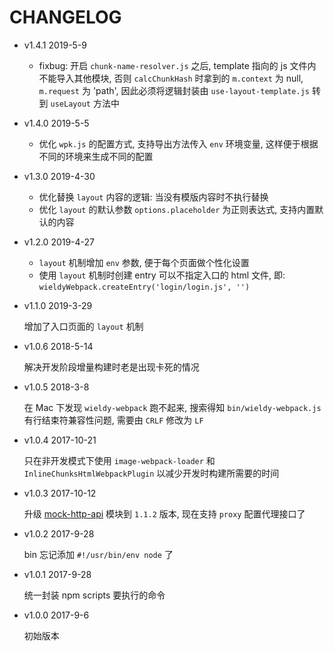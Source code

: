 # CHANGELOG

* v1.4.1 2019-5-9

  * fixbug: 开启 `chunk-name-resolver.js` 之后, template 指向的 js 文件内不能导入其他模块, 否则 `calcChunkHash` 时拿到的 `m.context` 为 null, `m.request` 为 'path', 因此必须将逻辑封装由 `use-layout-template.js` 转到 `useLayout` 方法中

* v1.4.0 2019-5-5

  * 优化 `wpk.js` 的配置方式, 支持导出方法传入 `env` 环境变量, 这样便于根据不同的环境来生成不同的配置

* v1.3.0 2019-4-30

  * 优化替换 `layout` 内容的逻辑: 当没有模版内容时不执行替换
  * 优化 `layout` 的默认参数 `options.placeholder` 为正则表达式, 支持内置默认的内容

* v1.2.0 2019-4-27

  * `layout` 机制增加 `env` 参数, 便于每个页面做个性化设置
  * 使用 `layout` 机制时创建 entry 可以不指定入口的 html 文件, 即: `wieldyWebpack.createEntry('login/login.js', '')`

* v1.1.0 2019-3-29

  增加了入口页面的 `layout` 机制

* v1.0.6 2018-5-14

  解决开发阶段增量构建时老是出现卡死的情况

* v1.0.5 2018-3-8

  在 Mac 下发现 `wieldy-webpack` 跑不起来, 搜索得知 `bin/wieldy-webpack.js` 有行结束符兼容性问题, 需要由 `CRLF` 修改为 `LF`

* v1.0.4 2017-10-21

  只在非开发模式下使用 `image-webpack-loader` 和 `InlineChunksHtmlWebpackPlugin` 以减少开发时构建所需要的时间

* v1.0.3 2017-10-12

  升级 [mock-http-api](https://github.com/ufologist/mock-http-api) 模块到 `1.1.2` 版本, 现在支持 `proxy` 配置代理接口了

* v1.0.2 2017-9-28

  bin 忘记添加 `#!/usr/bin/env node` 了

* v1.0.1 2017-9-28

  统一封装 npm scripts 要执行的命令

* v1.0.0 2017-9-6

  初始版本